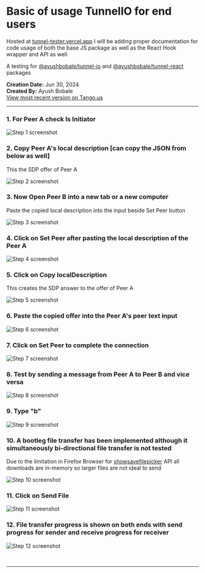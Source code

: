 # Basic of usage TunnelIO for end users

Hosted at [tunnel-tester.vercel.app](https://tunnel-tester.vercel.app/)
I will be adding proper documentation for code usage of both the base JS package as well as the React Hook wrapper and API as well

A testing for [@ayushbobale/tunnel-io](https://www.npmjs.com/package/@ayushbobale/tunnel-io) and [@ayushbobale/tunnel-react](https://www.npmjs.com/package/@ayushbobale/tunnel-react) packages

**Creation Date:** Jun 30, 2024  
**Created By:** Ayush Bobale  
[View most recent version on Tango.us](https://app.tango.us/app/workflow/15e74193-77c1-4a53-bd1a-34fd2475495b?utm_source=markdown&utm_medium=markdown&utm_campaign=workflow%20export%20links)

---

### 1. For Peer A check Is Initiator

![Step 1 screenshot](https://images.tango.us/workflows/15e74193-77c1-4a53-bd1a-34fd2475495b/steps/cdd5a55c-1c4b-48df-80c0-537f565ed8f6/4c7e4ff8-6ae9-4919-89dd-9f385851c620.png?crop=focalpoint&fit=crop&fp-x=0.0610&fp-y=0.1061&fp-z=3.1223&w=1200&border=2%2CF4F2F7&border-radius=8%2C8%2C8%2C8&border-radius-inner=8%2C8%2C8%2C8&blend-align=bottom&blend-mode=normal&blend-x=0&blend-w=1200&blend64=aHR0cHM6Ly9pbWFnZXMudGFuZ28udXMvc3RhdGljL21hZGUtd2l0aC10YW5nby13YXRlcm1hcmstdjIucG5n&mark-x=205&mark-y=223&m64=aHR0cHM6Ly9pbWFnZXMudGFuZ28udXMvc3RhdGljL2JsYW5rLnBuZz9tYXNrPWNvcm5lcnMmYm9yZGVyPTYlMkNGRjc0NDImdz00NyZoPTQ3JmZpdD1jcm9wJmNvcm5lci1yYWRpdXM9MTA%3D)

### 2. Copy Peer A's local description [can copy the JSON from below as well]

This the SDP offer of Peer A

![Step 2 screenshot](https://images.tango.us/workflows/15e74193-77c1-4a53-bd1a-34fd2475495b/steps/2996616b-a170-4d5b-bf5c-36b90926c9cf/eebe97f6-fac5-43b2-8199-378683fa26db.png?crop=focalpoint&fit=crop&fp-x=0.2184&fp-y=0.1318&fp-z=2.4517&w=1200&border=2%2CF4F2F7&border-radius=8%2C8%2C8%2C8&border-radius-inner=8%2C8%2C8%2C8&blend-align=bottom&blend-mode=normal&blend-x=0&blend-w=1200&blend64=aHR0cHM6Ly9pbWFnZXMudGFuZ28udXMvc3RhdGljL21hZGUtd2l0aC10YW5nby13YXRlcm1hcmstdjIucG5n&mark-x=441&mark-y=206&m64=aHR0cHM6Ly9pbWFnZXMudGFuZ28udXMvc3RhdGljL2JsYW5rLnBuZz9tYXNrPWNvcm5lcnMmYm9yZGVyPTYlMkNGRjc0NDImdz0zMTcmaD02OCZmaXQ9Y3JvcCZjb3JuZXItcmFkaXVzPTEw)

### 3. Now Open Peer B into a new tab or a new computer

Paste the copied local description into the input beside Set Peer button

![Step 3 screenshot](https://images.tango.us/workflows/15e74193-77c1-4a53-bd1a-34fd2475495b/steps/05959eb4-b22c-4dcb-9795-bcba71d700f5/ba944e2b-8c0f-4f7a-90d7-3fb8e02bc293.png?crop=focalpoint&fit=crop&fp-x=0.0653&fp-y=0.1318&fp-z=2.4032&w=1200&border=2%2CF4F2F7&border-radius=8%2C8%2C8%2C8&border-radius-inner=8%2C8%2C8%2C8&blend-align=bottom&blend-mode=normal&blend-x=0&blend-w=1200&blend64=aHR0cHM6Ly9pbWFnZXMudGFuZ28udXMvc3RhdGljL21hZGUtd2l0aC10YW5nby13YXRlcm1hcmstdjIucG5n&mark-x=21&mark-y=202&m64=aHR0cHM6Ly9pbWFnZXMudGFuZ28udXMvc3RhdGljL2JsYW5rLnBuZz9tYXNrPWNvcm5lcnMmYm9yZGVyPTYlMkNGRjc0NDImdz0zMzUmaD02NyZmaXQ9Y3JvcCZjb3JuZXItcmFkaXVzPTEw)

### 4. Click on Set Peer after pasting the local description of the Peer A

![Step 4 screenshot](https://images.tango.us/workflows/15e74193-77c1-4a53-bd1a-34fd2475495b/steps/b763c20a-e281-4f2a-8970-55bfbf8ac2d0/12040d31-1b7b-47a5-937d-2658ed9588fa.png?crop=focalpoint&fit=crop&fp-x=0.1439&fp-y=0.1318&fp-z=2.8506&w=1200&border=2%2CF4F2F7&border-radius=8%2C8%2C8%2C8&border-radius-inner=8%2C8%2C8%2C8&blend-align=bottom&blend-mode=normal&blend-x=0&blend-w=1200&blend64=aHR0cHM6Ly9pbWFnZXMudGFuZ28udXMvc3RhdGljL21hZGUtd2l0aC10YW5nby13YXRlcm1hcmstdjIucG5n&mark-x=405&mark-y=240&m64=aHR0cHM6Ly9pbWFnZXMudGFuZ28udXMvc3RhdGljL2JsYW5rLnBuZz9tYXNrPWNvcm5lcnMmYm9yZGVyPTYlMkNGRjc0NDImdz0xNzQmaD03OSZmaXQ9Y3JvcCZjb3JuZXItcmFkaXVzPTEw)

### 5. Click on Copy localDescription

This creates the SDP answer to the offer of Peer A

![Step 5 screenshot](https://images.tango.us/workflows/15e74193-77c1-4a53-bd1a-34fd2475495b/steps/5174e444-eb85-4006-b398-6bddc66c20eb/ae6f27b0-b3bd-4b62-b521-44f9e35e3a48.png?crop=focalpoint&fit=crop&fp-x=0.2184&fp-y=0.1318&fp-z=2.4517&w=1200&border=2%2CF4F2F7&border-radius=8%2C8%2C8%2C8&border-radius-inner=8%2C8%2C8%2C8&blend-align=bottom&blend-mode=normal&blend-x=0&blend-w=1200&blend64=aHR0cHM6Ly9pbWFnZXMudGFuZ28udXMvc3RhdGljL21hZGUtd2l0aC10YW5nby13YXRlcm1hcmstdjIucG5n&mark-x=441&mark-y=206&m64=aHR0cHM6Ly9pbWFnZXMudGFuZ28udXMvc3RhdGljL2JsYW5rLnBuZz9tYXNrPWNvcm5lcnMmYm9yZGVyPTYlMkNGRjc0NDImdz0zMTcmaD02OCZmaXQ9Y3JvcCZjb3JuZXItcmFkaXVzPTEw)

### 6. Paste the copied offer into the Peer A's peer text input

![Step 6 screenshot](https://images.tango.us/workflows/15e74193-77c1-4a53-bd1a-34fd2475495b/steps/3d895441-8c20-4da0-b7f6-2beb0e40c1bc/6562e6bb-873d-4ae9-90d5-386a89554da2.png?crop=focalpoint&fit=crop&fp-x=0.0653&fp-y=0.1318&fp-z=2.4032&w=1200&border=2%2CF4F2F7&border-radius=8%2C8%2C8%2C8&border-radius-inner=8%2C8%2C8%2C8&blend-align=bottom&blend-mode=normal&blend-x=0&blend-w=1200&blend64=aHR0cHM6Ly9pbWFnZXMudGFuZ28udXMvc3RhdGljL21hZGUtd2l0aC10YW5nby13YXRlcm1hcmstdjIucG5n&mark-x=21&mark-y=202&m64=aHR0cHM6Ly9pbWFnZXMudGFuZ28udXMvc3RhdGljL2JsYW5rLnBuZz9tYXNrPWNvcm5lcnMmYm9yZGVyPTYlMkNGRjc0NDImdz0zMzUmaD02NyZmaXQ9Y3JvcCZjb3JuZXItcmFkaXVzPTEw)

### 7. Click on Set Peer to complete the connection

![Step 7 screenshot](https://images.tango.us/workflows/15e74193-77c1-4a53-bd1a-34fd2475495b/steps/0641aeb2-c7b3-418c-9600-17106d083ea7/e702b720-ec49-4ad0-80ca-2c5759d4a741.png?crop=focalpoint&fit=crop&fp-x=0.1439&fp-y=0.1318&fp-z=2.8506&w=1200&border=2%2CF4F2F7&border-radius=8%2C8%2C8%2C8&border-radius-inner=8%2C8%2C8%2C8&blend-align=bottom&blend-mode=normal&blend-x=0&blend-w=1200&blend64=aHR0cHM6Ly9pbWFnZXMudGFuZ28udXMvc3RhdGljL21hZGUtd2l0aC10YW5nby13YXRlcm1hcmstdjIucG5n&mark-x=405&mark-y=240&m64=aHR0cHM6Ly9pbWFnZXMudGFuZ28udXMvc3RhdGljL2JsYW5rLnBuZz9tYXNrPWNvcm5lcnMmYm9yZGVyPTYlMkNGRjc0NDImdz0xNzQmaD03OSZmaXQ9Y3JvcCZjb3JuZXItcmFkaXVzPTEw)

### 8. Test by sending a message from Peer A to Peer B and vice versa

![Step 8 screenshot](https://images.tango.us/workflows/15e74193-77c1-4a53-bd1a-34fd2475495b/steps/b36f8447-f7d1-43c8-ba15-6e5409bed084/fc8fc0c9-4e77-42dd-8797-90a649e08f88.png?crop=focalpoint&fit=crop&fp-x=0.0653&fp-y=0.1615&fp-z=2.4032&w=1200&border=2%2CF4F2F7&border-radius=8%2C8%2C8%2C8&border-radius-inner=8%2C8%2C8%2C8&blend-align=bottom&blend-mode=normal&blend-x=0&blend-w=1200&blend64=aHR0cHM6Ly9pbWFnZXMudGFuZ28udXMvc3RhdGljL21hZGUtd2l0aC10YW5nby13YXRlcm1hcmstdjIucG5n&mark-x=21&mark-y=255&m64=aHR0cHM6Ly9pbWFnZXMudGFuZ28udXMvc3RhdGljL2JsYW5rLnBuZz9tYXNrPWNvcm5lcnMmYm9yZGVyPTYlMkNGRjc0NDImdz0zMzUmaD02NyZmaXQ9Y3JvcCZjb3JuZXItcmFkaXVzPTEw)

### 9. Type "b"

![Step 9 screenshot](https://images.tango.us/workflows/15e74193-77c1-4a53-bd1a-34fd2475495b/steps/9b41e647-0919-498a-8540-82e1f5e39a94/c69faaa4-b0c8-4ea3-90f2-c6a807422090.png?crop=focalpoint&fit=crop&fp-x=0.0653&fp-y=0.1615&fp-z=2.4032&w=1200&border=2%2CF4F2F7&border-radius=8%2C8%2C8%2C8&border-radius-inner=8%2C8%2C8%2C8&blend-align=bottom&blend-mode=normal&blend-x=0&blend-w=1200&blend64=aHR0cHM6Ly9pbWFnZXMudGFuZ28udXMvc3RhdGljL21hZGUtd2l0aC10YW5nby13YXRlcm1hcmstdjIucG5n&mark-x=21&mark-y=255&m64=aHR0cHM6Ly9pbWFnZXMudGFuZ28udXMvc3RhdGljL2JsYW5rLnBuZz9tYXNrPWNvcm5lcnMmYm9yZGVyPTYlMkNGRjc0NDImdz0zMzUmaD02NyZmaXQ9Y3JvcCZjb3JuZXItcmFkaXVzPTEw)

### 10. A bootleg file transfer has been implemented although it simultaneously bi-directional file transfer is not tested

Due to the limitation in Firefox Browser for [showsavefilepicker](https://developer.mozilla.org/en-US/docs/Web/API/Window/showSaveFilePicker) API all downloads are in-memory so larger files are not ideal to send

![Step 10 screenshot](https://images.tango.us/workflows/15e74193-77c1-4a53-bd1a-34fd2475495b/steps/42c75188-563b-40b0-b8db-7058c1b5cb2a/2c64471a-f4be-4b1c-a4b9-29a86e5f2134.png?crop=focalpoint&fit=crop&fp-x=0.1050&fp-y=0.2079&fp-z=2.0184&w=1200&border=2%2CF4F2F7&border-radius=8%2C8%2C8%2C8&border-radius-inner=8%2C8%2C8%2C8&blend-align=bottom&blend-mode=normal&blend-x=0&blend-w=1200&blend64=aHR0cHM6Ly9pbWFnZXMudGFuZ28udXMvc3RhdGljL21hZGUtd2l0aC10YW5nby13YXRlcm1hcmstdjIucG5n&mark-x=18&mark-y=288&m64=aHR0cHM6Ly9pbWFnZXMudGFuZ28udXMvc3RhdGljL2JsYW5rLnBuZz9tYXNrPWNvcm5lcnMmYm9yZGVyPTYlMkNGRjc0NDImdz00NzMmaD00OCZmaXQ9Y3JvcCZjb3JuZXItcmFkaXVzPTEw)

### 11. Click on Send File

![Step 11 screenshot](https://images.tango.us/workflows/15e74193-77c1-4a53-bd1a-34fd2475495b/steps/964a3dfb-8ace-4f54-9868-b0baa901df3d/c0613658-d0c0-4ef4-9c8c-b94f7889cc53.png?crop=focalpoint&fit=crop&fp-x=0.2252&fp-y=0.2090&fp-z=2.8195&w=1200&border=2%2CF4F2F7&border-radius=8%2C8%2C8%2C8&border-radius-inner=8%2C8%2C8%2C8&blend-align=bottom&blend-mode=normal&blend-x=0&blend-w=1200&blend64=aHR0cHM6Ly9pbWFnZXMudGFuZ28udXMvc3RhdGljL21hZGUtd2l0aC10YW5nby13YXRlcm1hcmstdjIucG5n&mark-x=508&mark-y=333&m64=aHR0cHM6Ly9pbWFnZXMudGFuZ28udXMvc3RhdGljL2JsYW5rLnBuZz9tYXNrPWNvcm5lcnMmYm9yZGVyPTYlMkNGRjc0NDImdz0xODUmaD03OSZmaXQ9Y3JvcCZjb3JuZXItcmFkaXVzPTEw)

### 12. File transfer progress is shown on both ends with send progress for sender and receive progress for receiver

![Step 12 screenshot](https://images.tango.us/workflows/15e74193-77c1-4a53-bd1a-34fd2475495b/steps/28b4b6f3-98c0-45ab-bc97-7cc5567563db/8676f6df-307a-43ad-a6d9-339e93f7dbca.png?crop=focalpoint&fit=crop&fp-x=0.5002&fp-y=0.3744&fp-z=1.0073&w=1200&border=2%2CF4F2F7&border-radius=8%2C8%2C8%2C8&border-radius-inner=8%2C8%2C8%2C8&blend-align=bottom&blend-mode=normal&blend-x=0&blend-w=1200&blend64=aHR0cHM6Ly9pbWFnZXMudGFuZ28udXMvc3RhdGljL21hZGUtd2l0aC10YW5nby13YXRlcm1hcmstdjIucG5n&mark-x=4&mark-y=164&m64=aHR0cHM6Ly9pbWFnZXMudGFuZ28udXMvc3RhdGljL2JsYW5rLnBuZz9tYXNrPWNvcm5lcnMmYm9yZGVyPTYlMkNGRjc0NDImdz0xMTkyJmg9MjMzJmZpdD1jcm9wJmNvcm5lci1yYWRpdXM9MTA%3D)

<br/>

---
